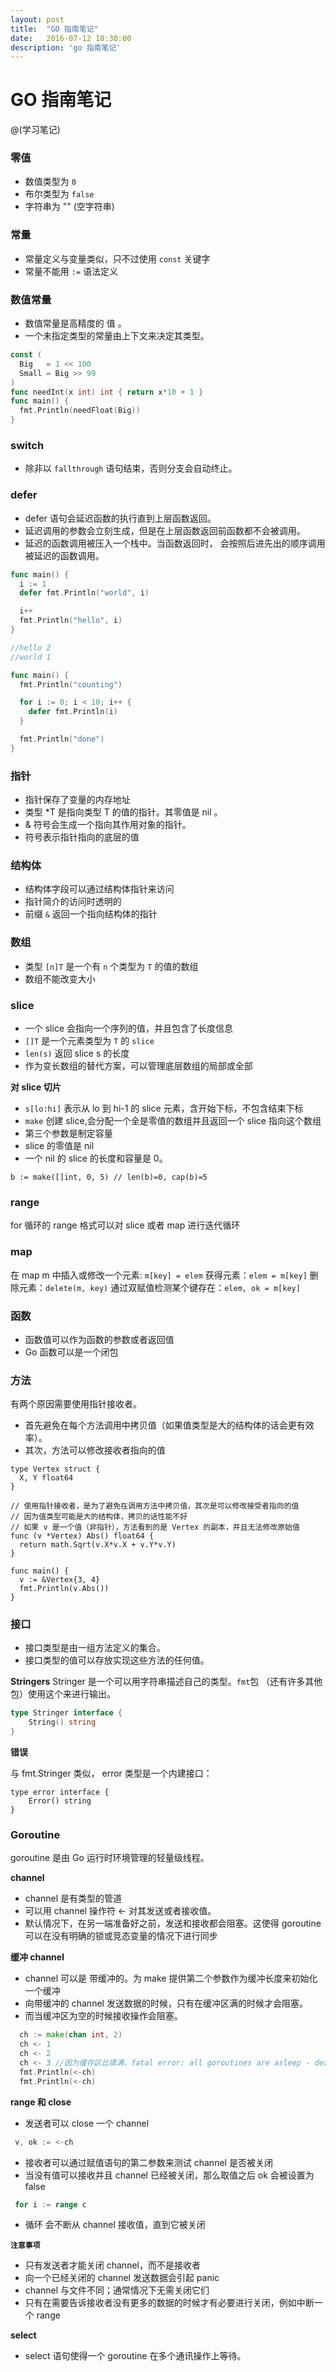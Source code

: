 ```yaml
---
layout: post
title:  "GO 指南笔记"
date:   2016-07-12 18:30:00
description: 'go 指南笔记'
---
```


# GO 指南笔记

@(学习笔记)

### **零值**
- 数值类型为 `0`
- 布尔类型为 `false`
- 字符串为 "" (空字符串)

###  **常量**
- 常量定义与变量类似，只不过使用 `const` 关键字
- 常量不能用 `:=` 语法定义

### **数值常量**
- 数值常量是高精度的 值 。
- 一个未指定类型的常量由上下文来决定其类型。

``` go
const (
  Big   = 1 << 100
  Small = Big >> 99
)
func needInt(x int) int { return x*10 + 1 }
func main() {
  fmt.Println(needFloat(Big))
}
```

### **switch**
- 除非以 `fallthrough` 语句结束，否则分支会自动终止。

### **defer**
- defer 语句会延迟函数的执行直到上层函数返回。
- 延迟调用的参数会立刻生成，但是在上层函数返回前函数都不会被调用。
- 延迟的函数调用被压入一个栈中。当函数返回时， 会按照后进先出的顺序调用被延迟的函数调用。

``` go
func main() {
  i := 1
  defer fmt.Println("world", i)

  i++
  fmt.Println("hello", i)
}

//hello 2
//world 1
```

```go
func main() {
  fmt.Println("counting")

  for i := 0; i < 10; i++ {
    defer fmt.Println(i)
  }

  fmt.Println("done")
}
```

### 指针

- 指针保存了变量的内存地址
- 类型 *T 是指向类型 T 的值的指针。其零值是 nil 。
- & 符号会生成一个指向其作用对象的指针。
- 符号表示指针指向的底层的值


### **结构体**

- 结构体字段可以通过结构体指针来访问
- 指针简介的访问时透明的
- 前缀 `&` 返回一个指向结构体的指针

### **数组**

- 类型 `[n]T` 是一个有 `n` 个类型为 `T` 的值的数组
- 数组不能改变大小

### **slice**

- 一个 slice 会指向一个序列的值，并且包含了长度信息
- `[]T` 是一个元素类型为 `T` 的 `slice`
- `len(s)` 返回 slice s 的长度
- 作为变长数组的替代方案，可以管理底层数组的局部或全部

**对 slice 切片**

- `s[lo:hi]` 表示从 lo 到 hi-1 的 slice 元素，含开始下标，不包含结束下标
- `make` 创建 slice,会分配一个全是零值的数组并且返回一个 slice 指向这个数组
- 第三个参数是制定容量
- slice 的零值是 nil
- 一个 nil 的 slice 的长度和容量是 0。

```
b := make([]int, 0, 5) // len(b)=0, cap(b)=5
```

###  **range**

for 循环的 range 格式可以对 slice 或者 map 进行迭代循环


###  **map**

在 map m 中插入或修改一个元素: `m[key] = elem`
获得元素：`elem = m[key]`
删除元素：`delete(m, key)`
通过双赋值检测某个键存在：`elem, ok = m[key]`


### **函数**

- 函数值可以作为函数的参数或者返回值
- Go 函数可以是一个闭包

### **方法**

 有两个原因需要使用指针接收者。
 - 首先避免在每个方法调用中拷贝值（如果值类型是大的结构体的话会更有效率）。
 - 其次，方法可以修改接收者指向的值


```
type Vertex struct {
  X, Y float64
}

// 使用指针接收者，是为了避免在调用方法中拷贝值，其次是可以修改接受者指向的值
// 因为值类型可能是大的结构体，拷贝的话性能不好
// 如果 v 是一个值（非指针），方法看到的是 Vertex 的副本，并且无法修改原始值
func (v *Vertex) Abs() float64 { 
  return math.Sqrt(v.X*v.X + v.Y*v.Y) 
}

func main() {
  v := &Vertex{3, 4}
  fmt.Println(v.Abs())
}
```

### **接口**
- 接口类型是由一组方法定义的集合。
- 接口类型的值可以存放实现这些方法的任何值。

**Stringers**
Stringer 是一个可以用字符串描述自己的类型。`fmt`包 （还有许多其他包）使用这个来进行输出。

```go
type Stringer interface {
    String() string
}
```

**错误**

与 fmt.Stringer 类似， error 类型是一个内建接口：

```
type error interface {
    Error() string
}
```

### **Goroutine**

goroutine 是由 Go 运行时环境管理的轻量级线程。

**channel**
- channel 是有类型的管道
- 可以用 channel 操作符 <- 对其发送或者接收值。
- 默认情况下，在另一端准备好之前，发送和接收都会阻塞。这使得 goroutine 可以在没有明确的锁或竞态变量的情况下进行同步

**缓冲 channel**
- channel 可以是 带缓冲的。为 make 提供第二个参数作为缓冲长度来初始化一个缓冲 
- 向带缓冲的 channel 发送数据的时候，只有在缓冲区满的时候才会阻塞。 
- 而当缓冲区为空的时候接收操作会阻塞。


``` go
  ch := make(chan int, 2)
  ch <- 1
  ch <- 2
  ch <- 3 //因为缓存区比填满，fatal error: all goroutines are asleep - deadlock!
  fmt.Println(<-ch)
  fmt.Println(<-ch)
```

**range 和 close**

- 发送者可以 close 一个 channel

``` go
 v, ok := <-ch
```
- 接收者可以通过赋值语句的第二参数来测试 channel 是否被关闭
- 当没有值可以接收并且 channel 已经被关闭，那么取值之后 ok 会被设置为 false

``` go
 for i := range c
```
- 循环 会不断从 channel 接收值，直到它被关闭

**`注意事项`**
- 只有发送者才能关闭 channel，而不是接收者
- 向一个已经关闭的 channel 发送数据会引起 panic
- channel 与文件不同；通常情况下无需关闭它们
- 只有在需要告诉接收者没有更多的数据的时候才有必要进行关闭，例如中断一个 range

**select**
- select 语句使得一个 goroutine 在多个通讯操作上等待。






